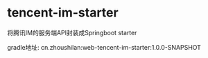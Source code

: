# tencent-im-starter

将腾讯IM的服务端API封装成Springboot starter

gradle地址: cn.zhoushilan:web-tencent-im-starter:1.0.0-SNAPSHOT
